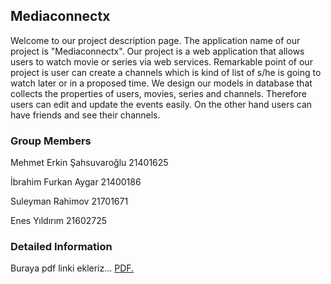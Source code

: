 ## Mediaconnectx
Welcome to our project description page. The application name of our project is "Mediaconnectx". Our project is a web application that allows users to watch movie or series via web services. Remarkable point of our project is user can create a channels which is kind of list of s/he is going to watch later or in a proposed time. We design our models in database that collects the properties of users, movies, series and channels. Therefore users can edit and update the events easily. On the other hand users can have friends and see their channels. 

### Group Members

Mehmet Erkin Şahsuvaroğlu 21401625 <br/>

İbrahim Furkan Aygar 21400186  <br/>

Suleyman Rahimov 21701671 <br/>
 
Enes Yıldırım 21602725  <br/>



### Detailed Information

Buraya pdf linki ekleriz...
<a href="Aerk1996.github.io/cs353group10/blob/main/cs353proposal.pdf" target="_blank">PDF.</a>



